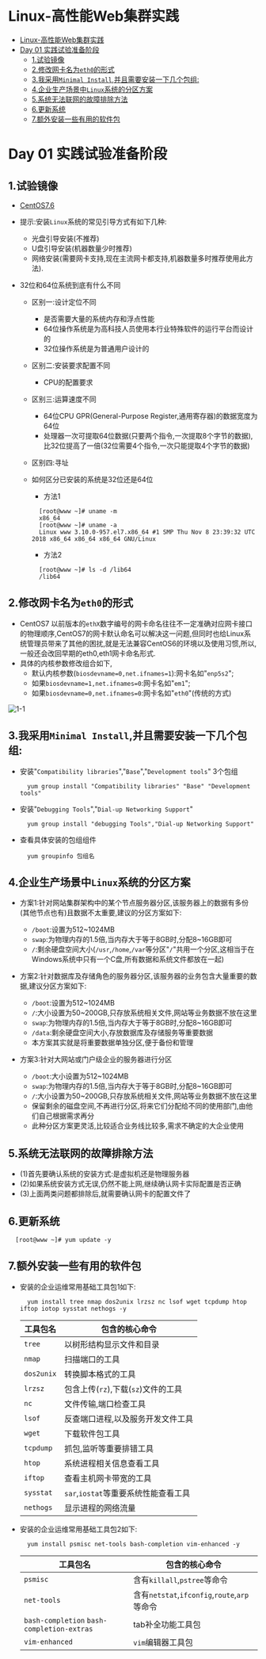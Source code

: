 <!--
 * @Author: your name
 * @Date: 2020-12-01 23:03:12
 * @LastEditTime: 2020-12-07 00:12:43
 * @LatEditors: Please set LastEditors
 * @Description: In User Settings Edit
 * @FilePath: \notebook\Linux\Linux-高性能Web集群实践.md
-->

Linux-高性能Web集群实践
===

<!-- TOC -->

- [Linux-高性能Web集群实践](#linux-高性能web集群实践)
- [Day 01 实践试验准备阶段](#day-01-实践试验准备阶段)
  - [1.试验镜像](#1试验镜像)
  - [2.修改网卡名为`eth0`的形式](#2修改网卡名为eth0的形式)
  - [3.我采用`Minimal Install`,并且需要安装一下几个包组:](#3我采用minimal-install并且需要安装一下几个包组)
  - [4.企业生产场景中`Linux`系统的分区方案](#4企业生产场景中linux系统的分区方案)
  - [5.系统无法联网的故障排除方法](#5系统无法联网的故障排除方法)
  - [6.更新系统](#6更新系统)
  - [7.额外安装一些有用的软件包](#7额外安装一些有用的软件包)

<!-- /TOC -->
# Day 01 实践试验准备阶段

## 1.试验镜像

* [CentOS7.6](https://vault.centos.org3/7.6.1810/isos/x86_64/)

* 提示:安装`Linux`系统的常见引导方式有如下几种:
  * 光盘引导安装(不推荐)
  * U盘引导安装(机器数量少时推荐)
  * 网络安装(需要网卡支持,现在主流网卡都支持,机器数量多时推荐使用此方法).

* 32位和64位系统到底有什么不同
  * 区别一:设计定位不同
    * 是否需要大量的系统内存和浮点性能
    * 64位操作系统是为高科技人员使用本行业特殊软件的运行平台而设计的
    * 32位操作系统是为普通用户设计的
  * 区别二:安装要求配置不同
    * CPU的配置要求
  * 区别三:运算速度不同
    * 64位CPU GPR(General-Purpose Register,通用寄存器)的数据宽度为64位
    * 处理器一次可提取64位数据(只要两个指令,一次提取8个字节的数据),比32位提高了一倍(32位需要4个指令,一次只能提取4个字节的数据)
  * 区别四:寻址
  * 如何区分已安装的系统是32位还是64位
    * 方法1

    ```shell
      [root@www ~]# uname -m
      x86_64
      [root@www ~]# uname -a
      Linux www 3.10.0-957.el7.x86_64 #1 SMP Thu Nov 8 23:39:32 UTC 2018 x86_64 x86_64 x86_64 GNU/Linux 
    ```

    * 方法2

    ```shell
      [root@www ~]# ls -d /lib64
      /lib64
    ```

## 2.修改网卡名为`eth0`的形式

* CentOS7 以前版本的`ethX`数字编号的网卡命名往往不一定准确对应网卡接口的物理顺序,CentOS7的网卡默认命名可以解决这一问题,但同时也给Linux系统管理员带来了其他的困扰,就是无法兼容CentOS6的环境以及使用习惯,所以,一般还会改回早期的eth0,eth1网卡命名形式.
* 具体的内核参数修改组合如下,
  * 默认内核参数(`biosdevname=0,net.ifnames=1`):网卡名如"`enp5s2`";
  * 如果`biosdevname=1,net.ifnames=0`:网卡名如"`em1`";
  * 如果`biosdevname=0,net.ifnames=0`:网卡名如"`eth0`"(传统的方式)
  
![1-1](https://heh-1300576495.cos.ap-chengdu.myqcloud.com/assets/Linux/web/1.1.png)

## 3.我采用`Minimal Install`,并且需要安装一下几个包组:
  
* 安装"`Compatibility libraries`","`Base`","`Development tools`" 3个包组

  ```shell
    yum group install "Compatibility libraries" "Base" "Development tools"
  ```
  
* 安装"`Debugging Tools`","`Dial-up Networking Support`"

  ```shell
    yum group install "debugging Tools","Dial-up Networking Support"
  ```

* 查看具体安装的包组组件

  ```shell
    yum groupinfo 包组名 
  ```

## 4.企业生产场景中`Linux`系统的分区方案
  
* 方案1:针对网站集群架构中的某个节点服务器分区,该服务器上的数据有多份(其他节点也有)且数据不太重要,建议的分区方案如下:
  * `/boot`:设置为512~1024MB
  * `swap`:为物理内存的1.5倍,当内存大于等于8GB时,分配8~16GB即可
  * `/`:剩余硬盘空间大小(`/usr`,`/home`,`/var`等分区"`/`"共用一个分区,这相当于在Windows系统中只有一个C盘,所有数据和系统文件都放在一起)

* 方案2:针对数据库及存储角色的服务器分区,该服务器的业务包含大量重要的数据,建议分区方案如下:
  * `/boot`:设置为512~1024MB
  * `/`:大小设置为50~200GB,只存放系统相关文件,网站等业务数据不放在这里
  * `swap`:为物理内存的1.5倍,当内存大于等于8GB时,分配8~16GB即可
  * `/data`:剩余硬盘空间大小,存放数据库及存储服务等重要数据
  * 本方案其实就是将重要数据单独分区,便于备份和管理
  
* 方案3:针对大网站或门户级企业的服务器进行分区
  * `/boot`:大小设置为512~1024MB
  * `swap`:为物理内存的1.5倍,当内存大于等于8GB时,分配8~16GB即可
  * `/`:大小设置为50~200GB,只存放系统相关文件,网站等业务数据不放在这里
  * 保留剩余的磁盘空间,不再进行分区,将来它们分配给不同的使用部门,由他们自己根据需求再分
  * 此种分区方案更灵活,比较适合业务线比较多,需求不确定的大企业使用

## 5.系统无法联网的故障排除方法

* (1)首先要确认系统的安装方式:是虚拟机还是物理服务器
* (2)如果系统安装方式无误,仍然不能上网,继续确认网卡实际配置是否正确
* (3)上面两类问题都排除后,就需要确认网卡的配置文件了

## 6.更新系统
  
```shell
  [root@www ~]# yum update -y
```

## 7.额外安装一些有用的软件包

* 安装的企业运维常用基础工具包1如下:
  
  ```shell
    yum install tree nmap dos2unix lrzsz nc lsof wget tcpdump htop iftop iotop sysstat nethogs -y
  ```

  工具包名|包含的核心命令
  -|-
  `tree`|以树形结构显示文件和目录
  `nmap`|扫描端口的工具
  `dos2unix`|转换脚本格式的工具
  `lrzsz`|包含上传(`rz`),下载(`sz`)文件的工具
  `nc`|文件传输,端口检查工具
  `lsof`|反查端口进程,以及服务开发文件工具
  `wget`|下载软件包工具
  `tcpdump`|抓包,监听等重要排错工具
  `htop`|系统进程相关信息查看工具
  `iftop`|查看主机网卡带宽的工具
  `sysstat`|`sar`,`iostat`等重要系统性能查看工具
  `nethogs`|显示进程的网络流量

* 安装的企业运维常用基础工具包2如下:

  ```shell
    yum install psmisc net-tools bash-completion vim-enhanced -y
  ```

  工具包名|包含的核心命令
  -|-
  `psmisc`|含有`killall`,`pstree`等命令
  `net-tools`|含有`netstat`,`ifconfig`,`route`,`arp`等命令
  `bash-completion` `bash-completion-extras`|tab补全功能工具包
  `vim-enhanced`|`vim`编辑器工具包
  